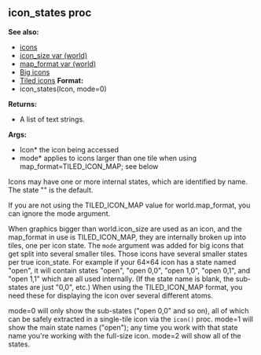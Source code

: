 ## icon_states proc
**See also:**
*   [icons](/ref/DM/icon.md) 
*   [icon_size var (world)](/ref/world/var/icon_size.md) 
*   [map_format var (world)](/ref/world/var/map_format.md) 
*   [Big icons](/ref/%7Bnotes%7D/big-icons.md) 
*   [Tiled icons](/ref/%7Bnotes%7D/tiled-icons.md) <!-- -->
**Format:**
*   icon_states(Icon, mode=0)
<!-- -->
**Returns:**
*   A list of text strings.
<!-- -->
**Args:**
*   Icon* the icon being accessed
*   mode* applies to icons larger than one tile when using
    map_format=TILED_ICON_MAP; see below


Icons may have one or more internal states, which are
identified by name. The state \"\" is the default. 

If you are
not using the TILED_ICON_MAP value for world.map_format, you can ignore
the mode argument. 

When graphics bigger than world.icon_size
are used as an icon, and the map_format in use is TILED_ICON_MAP, they
are internally broken up into tiles, one per icon state. The `mode`
argument was added for big icons that get split into several smaller
tiles. Those icons have several smaller states per true icon_state. For
example if your 64×64 icon has a state named \"open\", it will contain
states \"open\", \"open 0,0\", \"open 1,0\", \"open 0,1\", and \"open
1,1\" which are all used internally. (If the state name is blank, the
sub-states are just \"0,0\", etc.) When using the TILED_ICON_MAP format,
you need these for displaying the icon over several different atoms.


mode=0 will only show the sub-states (\"open 0,0\" and so on),
all of which can be safely extracted in a single-tile icon via the
`icon()` proc. mode=1 will show the main state names (\"open\"); any
time you work with that state name you\'re working with the full-size
icon. mode=2 will show all of the states.